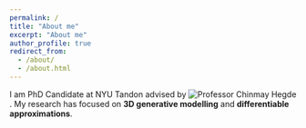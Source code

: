```yaml
---
permalink: /
title: "About me"
excerpt: "About me"
author_profile: true
redirect_from: 
  - /about/
  - /about.html
---
```


I am PhD Candidate at NYU Tandon advised by ![Professor Chinmay Hegde](https://chinmayhegde.github.io/lab/). My research has focused on **3D generative modelling** and **differentiable approximations**.